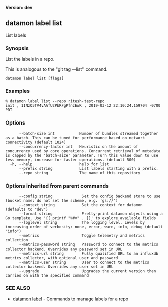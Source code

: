 **Version: dev**

## datamon label list

List labels

### Synopsis

List the labels in a repo.

This is analogous to the "git tag --list" command.

```
datamon label list [flags]
```

### Examples

```
% datamon label list --repo ritesh-test-repo
init , 1INzQ5TV4vAAfU2PbRFgPfnzEwR , 2019-03-12 22:10:24.159704 -0700 PDT
```

### Options

```
      --batch-size int           Number of bundles streamed together as a batch. This can be tuned for performance based on network connectivity (default 1024)
      --concurrency-factor int   Heuristic on the amount of concurrency used by core operations. Concurrent retrieval of metadata is capped by the 'batch-size' parameter. Turn this value down to use less memory, increase for faster operations. (default 500)
  -h, --help                     help for list
      --prefix string            List labels starting with a prefix.
      --repo string              The name of this repository
```

### Options inherited from parent commands

```
      --config string             Set the config backend store to use (bucket name: do not set the scheme, e.g. 'gs://')
      --context string            Set the context for datamon (defaults to "dev")
      --format string             Pretty-print datamon objects using a Go template. Use '{{ printf "%#v" . }}' to explore available fields
      --loglevel string           The logging level. Levels by increasing order of verbosity: none, error, warn, info, debug (default "info")
      --metrics                   Toggle telemetry and metrics collection
      --metrics-password string   Password to connect to the metrics collector backend. Overrides any password set in URL
      --metrics-url string        Fully qualified URL to an influxdb metrics collector, with optional user and password
      --metrics-user string       User to connect to the metrics collector backend. Overrides any user set in URL
      --upgrade                   Upgrades the current version then carries on with the specified command
```

### SEE ALSO

* [datamon label](datamon_label.md)	 - Commands to manage labels for a repo

